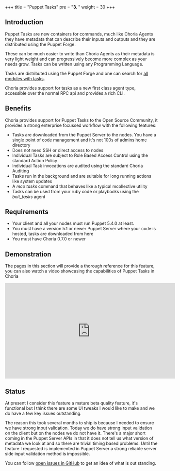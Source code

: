 +++
title = "Puppet Tasks"
pre = "<b>3. </b>"
weight = 30
+++

## Introduction

Puppet Tasks are new containers for commands, much like Choria Agents they have metadata that can describe their inputs and outputs and they are distributed using the Puppet Forge.

These can be much easier to write than Choria Agents as their metadata is very light weight and can progressively become more complex as your needs grow.  Tasks can be written using any Programming Language.

Tasks are distributed using the Puppet Forge and one can search for [all modules with tasks](https://forge.puppet.com/modules?utf-8=%E2%9C%93&sort=rank&q=&endorsements=&with_tasks=yes).

Choria provides support for tasks as a new first class agent type, accessible over the normal RPC api and provides a rich CLI.

## Benefits

Choria provides support for Puppet Tasks to the Open Source Community, it provides a strong enterprise focussed workflow with the following features:

  * Tasks are downloaded from the Puppet Server to the nodes. You have a single point of code management and it's not 100s of admins home directory
  * Does not need SSH or direct access to nodes
  * Individual Tasks are subject to Role Based Access Control using the standard Action Policy
  * Individual Task invocations are audited using the standard Choria Auditing
  * Tasks run in the background and are suitable for long running actions like system updates
  * A _mco tasks_ command that behaves like a typical mcollective utility
  * Tasks can be used from your ruby code or playbooks using the _bolt\_tasks_ agent

## Requirements

  * Your client and all your nodes must run Puppet 5.4.0 at least.
  * You must have a version 5.1 or newer Puppet Server where your code is hosted, tasks are downloaded from here
  * You must have Choria 0.7.0 or newer

## Demonstration

The pages in this section will provide a thorough reference for this feature, you can also watch a video showcasing the capabilities of Puppet Tasks in Choria

<iframe width="560" height="315" src="https://www.youtube.com/embed/LLyjPjZW7TE" frameborder="0" allow="autoplay; encrypted-media" allowfullscreen></iframe>

## Status

At present I consider this feature a mature beta quality feature, it's functional but I think there are some UI tweaks I would like to make and we do have a few key issues outstanding.

The reason this took several months to ship is because I needed to ensure we have strong input validation. Today we do have strong input validation on the client but on the
nodes we do not have it. There's a major short coming in the Puppet Server APIs in that it does not tell us what version of metadata we look at and so there are trivial
timing based problems. Until the feature I requested is implemented in Puppet Server a strong reliable server side input validation method is impossible.

You can follow [open issues in GitHub](https://github.com/choria-io/mcollective-choria/issues?q=is%3Aissue+is%3Aopen+label%3Atasks) to get an idea of what is out standing.

